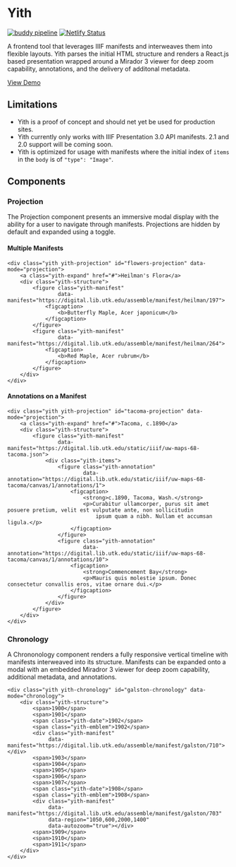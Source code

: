 # Yith

[![buddy pipeline](https://app.buddy.works/utk-libraries/yith/pipelines/pipeline/326439/badge.svg?token=a08d633e5c643d3691ca9044dffdb440f63f3a962084d29bf363b91177438c2b "buddy pipeline")](https://app.buddy.works/utk-libraries/yith/pipelines/pipeline/326439) [![Netlify Status](https://api.netlify.com/api/v1/badges/15c8004a-e6f4-46c8-82a5-d0cd79f25e17/deploy-status)](https://app.netlify.com/sites/yith/deploys)

A frontend tool that leverages IIIF manifests and interweaves them into flexible layouts. Yith parses the initial HTML structure and renders a React.js based presentation wrapped around a Mirador 3 viewer for deep zoom capability, annotations, and the delivery of additonal metadata.

[View Demo](https://yith.netlify.app)

## Limitations

- Yith is a proof of concept and should net yet be used for production sites.
- Yith currently only works with IIIF Presentation 3.0 API manifests. 2.1 and 2.0 support will be coming soon.
- Yith is optimized for usage with manifests where the initial index of `items` in the `body` is of `"type": "Image"`.


## Components

### Projection
The Projection component presents an immersive modal display with the ability for a user to navigate through manifests. Projections are hidden by default and expanded using a toggle.
#### Multiple Manifests
```
<div class="yith yith-projection" id="flowers-projection" data-mode="projection">
    <a class="yith-expand" href="#">Heilman's Flora</a>
    <div class="yith-structure">
        <figure class="yith-manifest"
                data-manifest="https://digital.lib.utk.edu/assemble/manifest/heilman/197">
            <figcaption>
                <b>Butterfly Maple, Acer japonicum</b>
            </figcaption>
        </figure>
        <figure class="yith-manifest"
                data-manifest="https://digital.lib.utk.edu/assemble/manifest/heilman/264">
            <figcaption>
                <b>Red Maple, Acer rubrum</b>
            </figcaption>
        </figure>
    </div>
</div>
```

#### Annotations on a Manifest
```
<div class="yith yith-projection" id="tacoma-projection" data-mode="projection">
    <a class="yith-expand" href="#">Tacoma, c.1890</a>
    <div class="yith-structure">
        <figure class="yith-manifest"
                data-manifest="https://digital.lib.utk.edu/static/iiif/uw-maps-68-tacoma.json">
            <div class="yith-items">
                <figure class="yith-annotation"
                        data-annotation="https://digital.lib.utk.edu/static/iiif/uw-maps-68-tacoma/canvas/1/annotations/1">
                    <figcaption>
                        <strong>c.1890, Tacoma, Wash.</strong>
                        <p>Curabitur ullamcorper, purus sit amet posuere pretium, velit est vulputate ante, non sollicitudin
                            ipsum quam a nibh. Nullam et accumsan ligula.</p>
                    </figcaption>
                </figure>
                <figure class="yith-annotation"
                        data-annotation="https://digital.lib.utk.edu/static/iiif/uw-maps-68-tacoma/canvas/1/annotations/10">
                    <figcaption>
                        <strong>Commencement Bay</strong>
                        <p>Mauris quis molestie ipsum. Donec consectetur convallis eros, vitae ornare dui.</p>
                    </figcaption>
                </figure>
            </div>
        </figure>
    </div>
</div>
```

### Chronology
A Chrononology component renders a fully responsive vertical timeline with manifests interweaved into its structure. Manifests can be expanded onto a modal with an embedded Miradror 3 viewer for deep zoom capability, additional metadata, and annotations. 
```
<div class="yith yith-chronology" id="galston-chronology" data-mode="chronology">
    <div class="yith-structure">
        <span>1900</span>
        <span>1901</span>
        <span class="yith-date">1902</span>
        <span class="yith-emblem">1902</span>
        <div class="yith-manifest"
             data-manifest="https://digital.lib.utk.edu/assemble/manifest/galston/710"></div>
        <span>1903</span>
        <span>1904</span>
        <span>1905</span>
        <span>1906</span>
        <span>1907</span>
        <span class="yith-date">1908</span>
        <span class="yith-emblem">1908</span>
        <div class="yith-manifest"
             data-manifest="https://digital.lib.utk.edu/assemble/manifest/galston/703"
             data-region="1050,600,2000,1400"
             data-autozoom="true"></div>
        <span>1909</span>
        <span>1910</span>
        <span>1911</span>
    </div>
</div>
```
